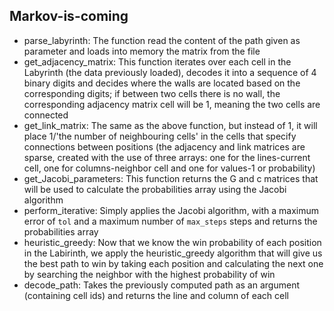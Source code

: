 ## Markov-is-coming
* parse_labyrinth: The function read the content of the path given as parameter
  and loads into memory the matrix from the file
* get_adjacency_matrix: This function iterates over each cell in the Labyrinth
  (the data previously loaded), decodes it into a sequence of 4 binary digits
  and decides where the walls are located based on the corresponding digits; if
  between two cells there is no wall, the corresponding adjacency matrix cell
  will be 1, meaning the two cells are connected
* get_link_matrix: The same as the above function, but instead of 1, it will
  place 1/'the number of neighbouring cells' in the cells that specify
  connections between positions
  (the adjacency and link matrices are sparse, created with the use of three
  arrays: one for the lines-current cell, one for columns-neighbor cell and one
  for values-1 or probability)
* get_Jacobi_parameters: This function returns the G and c matrices that will be
  used to calculate the probabilities array using the Jacobi algorithm
* perform_iterative: Simply applies the Jacobi algorithm, with a maximum error
  of `tol` and a maximum number of `max_steps` steps and returns the
  probabilities array
* heuristic_greedy: Now that we know the win probability of each position in the
  Labirinth, we apply the heuristic_greedy algorithm that will give us the best
  path to win by taking each position and calculating the next one by searching
  the neighbor with the highest probability of win
* decode_path: Takes the previously computed path as an argument (containing
  cell ids) and returns the line and column of each cell